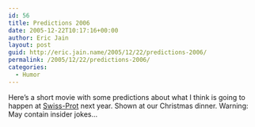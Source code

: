 ```yaml
---
id: 56
title: Predictions 2006
date: 2005-12-22T10:17:16+00:00
author: Eric Jain
layout: post
guid: http://eric.jain.name/2005/12/22/predictions-2006/
permalink: /2005/12/22/predictions-2006/
categories:
  - Humor
---
```

Here&#8217;s a short movie with some predictions about what I think is going to happen at [Swiss-Prot](http://expasy.org/people/swissprot.html) next year. Shown at our Christmas dinner. Warning: May contain insider jokes&#8230;

<!--more-->